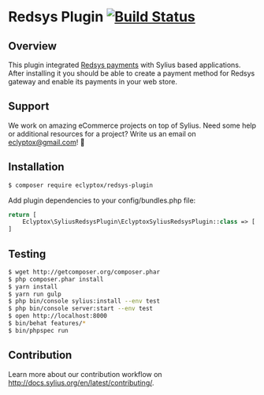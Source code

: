 
# Redsys Plugin [![Build Status](https://travis-ci.org/eclyptox/SyliusRedsysPlugin.svg?branch=master)](https://travis-ci.org/eclyptox/SyliusRedsysPlugin)

## Overview

This plugin integrated [Redsys payments](http://www.redsys.es/) with Sylius based applications. After installing it you should be able to create a payment method for Redsys gateway and enable its payments in your web store.

## Support

We work on amazing eCommerce projects on top of Sylius. Need some help or additional resources for a project?
Write us an email on eclyptox@gmail.com! :rocket:

## Installation

```bash
$ composer require eclyptox/redsys-plugin

```
    
Add plugin dependencies to your config/bundles.php file:

```php
return [
    Eclyptox\SyliusRedsysPlugin\EclyptoxSyliusRedsysPlugin::class => ['all' => true],
]
```

## Testing
```bash
$ wget http://getcomposer.org/composer.phar
$ php composer.phar install
$ yarn install
$ yarn run gulp
$ php bin/console sylius:install --env test
$ php bin/console server:start --env test
$ open http://localhost:8000
$ bin/behat features/*
$ bin/phpspec run
```

## Contribution

Learn more about our contribution workflow on <http://docs.sylius.org/en/latest/contributing/>.
